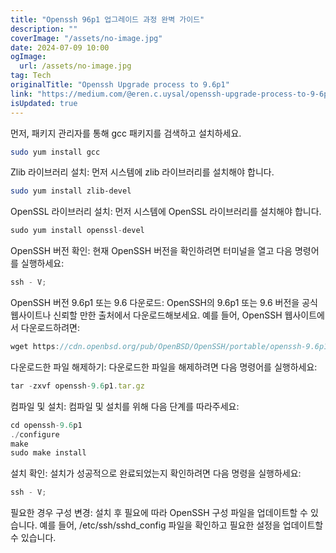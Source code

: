 ```yaml
---
title: "Openssh 96p1 업그레이드 과정 완벽 가이드"
description: ""
coverImage: "/assets/no-image.jpg"
date: 2024-07-09 10:00
ogImage:
  url: /assets/no-image.jpg
tag: Tech
originalTitle: "Openssh Upgrade process to 9.6p1"
link: "https://medium.com/@eren.c.uysal/openssh-upgrade-process-to-9-6p1-4d71ca4cd424"
isUpdated: true
---
```


먼저, 패키지 관리자를 통해 gcc 패키지를 검색하고 설치하세요.

```bash
sudo yum install gcc
```

Zlib 라이브러리 설치: 먼저 시스템에 zlib 라이브러리를 설치해야 합니다.

```bash
sudo yum install zlib-devel
```

<div class="content-ad"></div>

OpenSSL 라이브러리 설치: 먼저 시스템에 OpenSSL 라이브러리를 설치해야 합니다.

```js
sudo yum install openssl-devel
```

OpenSSH 버전 확인: 현재 OpenSSH 버전을 확인하려면 터미널을 열고 다음 명령어를 실행하세요:

```js
ssh - V;
```

<div class="content-ad"></div>

OpenSSH 버전 9.6p1 또는 9.6 다운로드: OpenSSH의 9.6p1 또는 9.6 버전을 공식 웹사이트나 신뢰할 만한 출처에서 다운로드해보세요. 예를 들어, OpenSSH 웹사이트에서 다운로드하려면:

```js
wget https://cdn.openbsd.org/pub/OpenBSD/OpenSSH/portable/openssh-9.6p1.tar.gz
```

다운로드한 파일 해제하기: 다운로드한 파일을 해제하려면 다음 명령어를 실행하세요:

```js
tar -zxvf openssh-9.6p1.tar.gz
```

<div class="content-ad"></div>

컴파일 및 설치: 컴파일 및 설치를 위해 다음 단계를 따라주세요:

```js
cd openssh-9.6p1
./configure
make
sudo make install
```

설치 확인: 설치가 성공적으로 완료되었는지 확인하려면 다음 명령을 실행하세요:

```js
ssh - V;
```

<div class="content-ad"></div>

필요한 경우 구성 변경: 설치 후 필요에 따라 OpenSSH 구성 파일을 업데이트할 수 있습니다. 예를 들어, /etc/ssh/sshd_config 파일을 확인하고 필요한 설정을 업데이트할 수 있습니다.

